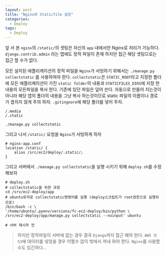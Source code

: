```yaml
---
layout: post
title: "Nginx와 Staticfile 설정"
categories:
  - Deploy
tags:
  - Deploy
---
```


앞 서 본 `nginx`의 `/static/`의 셋팅은 자신의 `app` 내에서만 Nginx로 처리가 가능하다. `django.contrib.admin` 라는 앱에도 정적 파일이 존재 하지만 접근 해당 셋팅으로는 접근 할 수가 없다. 

모든 설치된 애플리케이션의 정적 파일을 `Nginx`가 서빙하기 위해서는 `./manage.py collectstatic` 를 사용하여야 한다. 
`collectstatic`은 `STATIC_ROOT`라고 지정한 폴더에 모든 애플리케이션이 가진 `static folder`의 내용과 `STATICFILES_DIRS`에 지정 한 내용의 모든파일을 복사 한다. 기존에 있던 파일은 덮어 쓴다.
자동으로 만들어 지는것이 아니라 해당 앱의 폴더의 내용을 그냥 복사 하는것이므로 static 파일의 이름이나 경로가 겹치지 않게 주의 하자.
`.gitingnore`에 해당 폴더를 넣어 주자. 
```
/.media
/.static
```
```
./manage.py collectstatic
```
그리고 나서 `/static/` 요청을 `Nginx`가 서빙하게 하자
```
# nginx-app.conf
location /static/ {
    alias /src/ec2/deploy/.static/;
}
```

그리고 서버에서 `./manage.py collectstatic`을 실행 시키기 위해 `deploy.sh`를 수정 해보자
```
# deploy.sh
# collectstatic을 위한 과정
cd /srv/ec2-deploy/app
# ubuntu유저로 collectstatic명령어를 실행 (deploy스크립트가 root권한으로 실행되므로)
/bin/bash -c \
'/home/ubuntu/.pyenv/versions/fc-ec2-deploy/bin/python \
/srv/ec2-deploy/app/manage.py collectstatic --noinput' ubuntu

# 서버 재시작 전
```

> 하지만 정적파일이 서버에 없는 경우 결국 `Django`까지 접근 해야 한다.
> `AWS 의 S3`에 데이터를 넣었을 경우 어쩔수 없이 밖에서 꺼내 와야 한다. `Nginx`를 사용할 수도 있긴하다...